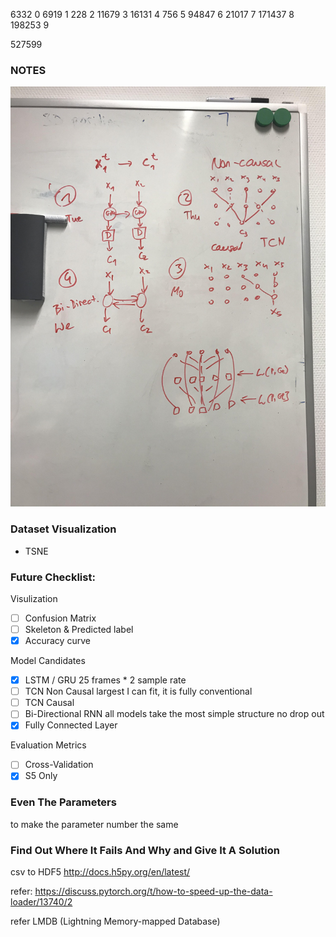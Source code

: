    6332 0
   6919 1
    228 2
  11679 3
  16131 4
    756 5
  94847 6
  21017 7
 171437 8
 198253 9
 
 
527599


### NOTES
![](https://raw.githubusercontent.com/notagenius/Action_Category_CVG/master/model_tips.jpg?token=AGSPNMZSFEZD4NICGXVOBZS57TVYU)

### Dataset Visualization
- TSNE

### Future Checklist:
Visulization
- [ ] Confusion Matrix
- [ ] Skeleton & Predicted label
- [x] Accuracy curve

Model Candidates
- [x] LSTM / GRU 25 frames * 2 sample rate 
- [ ] TCN Non Causal largest I can fit, it is fully conventional
- [ ] TCN Causal 
- [ ] Bi-Directional RNN 
all models take the most simple structure no drop out
- [x] Fully Connected Layer

Evaluation Metrics
- [ ] Cross-Validation
- [x] S5 Only

### Even The Parameters 
to make the parameter number the same

### Find Out Where It Fails And Why and Give It A Solution

csv to HDF5 http://docs.h5py.org/en/latest/

refer: https://discuss.pytorch.org/t/how-to-speed-up-the-data-loader/13740/2

refer  LMDB (Lightning Memory-mapped Database)

